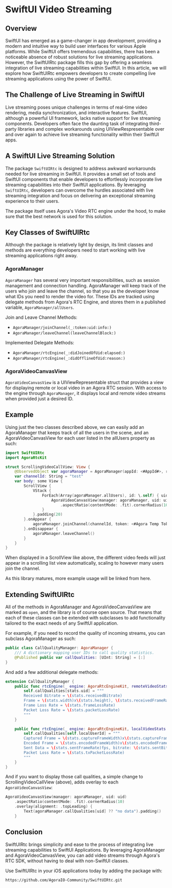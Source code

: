 # SwiftUI Video Streaming

## Overview

SwiftUI has emerged as a game-changer in app development, providing a modern and intuitive way to build user interfaces for various Apple platforms. While SwiftUI offers tremendous capabilities, there has been a noticeable absence of robust solutions for live streaming applications. However, the SwiftUIRtc package fills this gap by offering a seamless integration of live streaming capabilities within SwiftUI. In this article, we will explore how SwiftUIRtc empowers developers to create compelling live streaming applications using the power of SwiftUI.

## The Challenge of Live Streaming in SwiftUI

Live streaming poses unique challenges in terms of real-time video rendering, media synchronization, and interactive features. SwiftUI, although a powerful UI framework, lacks native support for live streaming components. Developers often face the daunting task of integrating third-party libraries and complex workarounds using UIViewRespresentable over and over again to achieve live streaming functionality within their SwiftUI apps.

## A SwiftUI Live Streaming Solution

The package `SwiftUIRtc` is designed to address awkward workarounds needed for live streaming in SwiftUI. It provides a small set of tools and SwiftUI components that enable developers to effortlessly incorporate live streaming capabilities into their SwiftUI applications. By leveraging ``SwiftUIRtc``, developers can overcome the hurdles associated with live streaming integration and focus on delivering an exceptional streaming experience to their users.

The package itself uses Agora's Video RTC engine under the hood, to make sure that the best network is used for this solution.

## Key Classes of SwiftUIRtc

Although the package is relatively light by design, its limit classes and methods are everything developers need to start working with live streaming applications right away.

### AgoraManager

``AgoraManager`` has several very important responsibilities, such as session management and connection handling. AgoraManager will keep track of the users who join and leave the channel, so that you as the developer know what IDs you need to render the video for. These IDs are tracked using delegate methods from Agora's RTC Engine, and stores them in a published variable, ``AgoraManager/allUsers``.

Join and Leave Channel Methods:

- ``AgoraManager/joinChannel(_:token:uid:info:)``
- ``AgoraManager/leaveChannel(leaveChannelBlock:)``

Implemented Delegate Methods:

- ``AgoraManager/rtcEngine(_:didJoinedOfUid:elapsed:)``
- ``AgoraManager/rtcEngine(_:didOfflineOfUid:reason:)``

### AgoraVideoCanvasView

``AgoraVideoCanvasView`` is a UIViewRepresentable struct that provides a view for displaying remote or local video in an Agora RTC session. With access to the engine through ``AgoraManager``, it displays local and remote video streams when provided just a desired ID.

## Example

Using just the two classes described above, we can easily add an AgoraManager that keeps track of all the users in the scene, and an AgoraVideoCanvasView for each user listed in the allUsers property as such: 

```swift
import SwiftUIRtc
import AgoraRtcKit

struct ScrollingVideoCallView: View {
    @ObservedObject var agoraManager = AgoraManager(appId: <#AppId#>, role: .broadcaster)
    var channelId: String = "test"
    var body: some View {
        ScrollView {
            VStack {
                ForEach(Array(agoraManager.allUsers), id: \.self) { uid in
                    AgoraVideoCanvasView(manager: agoraManager, uid: uid)
                        .aspectRatio(contentMode: .fit).cornerRadius(10)
                }
            }.padding(20)
        }.onAppear {
            agoraManager.joinChannel(channelId, token: <#Agora Temp Token#>)
        }.onDisappear {
            agoraManager.leaveChannel()
        }
    }
}
```

When displayed in a ScrollView like above, the different video feeds will just appear in a scrolling list view automatically, scaling to however many users join the channel.

As this library matures, more example usage will be linked from here.

## Extending SwiftUIRtc

All of the methods in AgoraManager and AgoraVideoCanvasView are marked as `open`, and the library is of course open source. That means that each of these classes can be extended with subclasses to add functionality tailored to the exact needs of any SwiftUI application.

For example, if you need to record the quality of incoming streams, you can subclass AgoraManager as such:

```swift
public class CallQualityManager: AgoraManager {
    /// A dictionary mapping user IDs to call quality statistics.
    @Published public var callQualities: [UInt: String] = [:]
}
```

And add a few additional delegate methods:

```swift
extension CallQualityManager {
    public func rtcEngine(_ engine: AgoraRtcEngineKit, remoteVideoStats stats: AgoraRtcRemoteVideoStats) {
        self.callQualities[stats.uid] = """
        Received Bitrate = \(stats.receivedBitrate)
        Frame = \(stats.width)x\(stats.height), \(stats.receivedFrameRate)fps
        Frame Loss Rate = \(stats.frameLossRate)
        Packet Loss Rate = \(stats.packetLossRate)
        """
    }

    public func rtcEngine(_ engine: AgoraRtcEngineKit, localVideoStats stats: AgoraRtcLocalVideoStats, sourceType: AgoraVideoSourceType) {
        self.callQualities[self.localUserId] = """
        Captured Frame = \(stats.captureFrameWidth)x\(stats.captureFrameHeight), \(stats.captureFrameRate)fps
        Encoded Frame = \(stats.encodedFrameWidth)x\(stats.encodedFrameHeight), \(stats.encoderOutputFrameRate)fps
        Sent Data = \(stats.sentFrameRate)fps, bitrate: \(stats.sentBitrate)
        Packet Loss Rate = \(stats.txPacketLossRate)
        """
    }
}
```

And if you want to display those call qualities, a simple change to ScrollingVideoCallView (above), adds overlay to each ``AgoraVideoCanvasView``:

```swift
AgoraVideoCanvasView(manager: agoraManager, uid: uid)
    .aspectRatio(contentMode: .fit).cornerRadius(10)
    .overlay(alignment: .topLeading) {
        Text(agoraManager.callQualities[uid] ?? "no data").padding()
    }
```

## Conclusion

SwiftUIRtc brings simplicity and ease to the process of integrating live streaming capabilities to SwiftUI Applications. By leveraging AgoraManager and AgoraVideoCanvasView, you can add video streams through Agora's RTC SDK, without having to deal with non-SwiftUI classes.

Use SwiftUIRtc in your iOS applications today by adding the package with:

```txt
https://github.com/AgoraIO-Community/SwiftUIRtc.git
```

